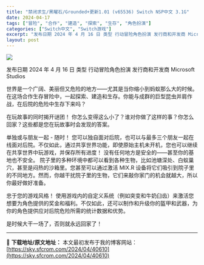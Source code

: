 ```yaml
---
title: "禁闭求生/黑曜石/Grounded+更新1.01 (v65536) Switch NSP中文 3.1G"
date: 2024-04-17
tags: ["冒险", "合作", "建造", "探索", "生存", "角色扮演"]
categories: ["Switch中文", "Switch游戏"]
excerpt: "发布日期 2024 年 4 月 16 日 类型 行动冒险角色扮演 发行商和开发商 Microsoft Studios 世界是一个广阔、美丽但又危险的地方——尤其是当你缩小到蚂蚁那么大的时候。在这场合作生存冒险中，一起探索、建造和生存。你能与成群的巨型昆虫并肩作战，在后院的危险中生存下来吗？ 在玩故事&hellip;"
layout: post
---
```


<img class="aligncenter" src="https://sky.sfcrom.com/wp-content/uploads/2024/04/20240417122302-e868e.jpeg" />

发布日期 2024 年 4 月 16 日
类型 行动冒险角色扮演
发行商和开发商 Microsoft Studios

世界是一个广阔、美丽但又危险的地方——尤其是当你缩小到蚂蚁那么大的时候。在这场合作生存冒险中，一起探索、建造和生存。你能与成群的巨型昆虫并肩作战，在后院的危险中生存下来吗？

在玩故事的同时揭开谜团！
你怎么变得这么小了？谁对你做了这样的事？你怎么回家？这些都是您在玩故事时会发现的答案。

单独或与朋友一起 - 随时！
您可以独自面对后院，也可以与最多三个朋友一起在线面对后院。不仅如此，通过共享世界功能，即使原始主机未开机，您也可以继续在共享世界中玩游戏，并保存所有进度！
没有任何地方是安全的——甚至你的基地也不安全。
院子里的多种环境中都可以看到各种生物，比如池塘深处、白蚁巢穴，甚至是闷热的沙箱里。您甚至可以通过激活 MIX.R 设备将它们吸引到院子里的不同地方。然而，你越干扰院子里的生物，它们来敲你家门的机会就越大，所以你最好做好准备。

忠于您的游戏风格！
使用游戏内的自定义系统（例如突变和牛奶臼齿）来激活您想要为角色提供的奖金和福利。不仅如此，还可以制作和升级你的盔甲和武器，为你的角色提供应对后院危险所需的统计数据和优势。

是时候大干一场了，否则就永远回家了！

---
📖 **下载地址/原文地址：** 本文最初发布于我的博客网站：[https://sky.sfcrom.com/2024/04/40610](https://sky.sfcrom.com/2024/04/40610)

